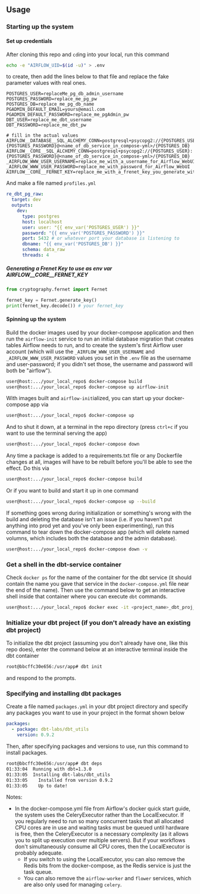 
## Usage

### Starting up the system

#### Set up credentials
After cloning this repo and `cd`ing into your local, run this command

```bash
echo -e "AIRFLOW_UID=$(id -u)" > .env
```

to create, then add the lines below to that file and replace the fake parameter values with real ones.

```
POSTGRES_USER=replaceMe_pg_db_admin_username
POSTGRES_PASSWORD=replace_me_pg_pw
POSTGRES_DB=replace_me_pg_db_name
PGADMIN_DEFAULT_EMAIL=yours@email.com
PGADMIN_DEFAULT_PASSWORD=replace_me_pgAdmin_pw
DBT_USER=replace_me_dbt_username
DBT_PASSWORD=replace_me_dbt_pw

# fill in the actual values 
AIRFLOW__DATABASE__SQL_ALCHEMY_CONN=postgresql+psycopg2://{POSTGRES_USER}:{POSTGRES_PASSWORD}@<name_of_db_service_in_compose-yml>/{POSTGRES_DB}
AIRFLOW__CORE__SQL_ALCHEMY_CONN=postgresql+psycopg2://{POSTGRES_USER}:{POSTGRES_PASSWORD}@<name_of_db_service_in_compose-yml>/{POSTGRES_DB}
_AIRFLOW_WWW_USER_USERNAME=replace_me_with_a_username_for_Airflow_WebUI
_AIRFLOW_WWW_USER_PASSWORD=replace_me_with_password_for_Airflow_WebUI
AIRFLOW__CORE__FERNET_KEY=replace_me_with_a_frenet_key_you_generate_with_the_snippet_below
```

And make a file named `profiles.yml`

```yml
re_dbt_pg_raw:
  target: dev
  outputs:
    dev:
      type: postgres
      host: localhost
      user: user: "{{ env_var('POSTGRES_USER') }}"
      password: "{{ env_var('POSTGRES_PASSWORD') }}"
      port: 5432 # or whatever port your database is listening to
      dbname: "{{ env_var('POSTGRES_DB') }}"
      schema: data_raw
      threads: 4
```

##### Generating a Frenet Key to use as env var AIRFLOW__CORE__FERNET_KEY
```python
from cryptography.fernet import Fernet

fernet_key = Fernet.generate_key()
print(fernet_key.decode()) # your fernet_key
```


#### Spinning up the system

Build the docker images used by your docker-compose application and then run the `airflow-init` service to run an initial database migration that creates tables Airflow needs to run, and to create the system's first Airflow user account (which will use the `_AIRFLOW_WWW_USER_USERNAME` and `_AIRFLOW_WWW_USER_PASSWORD` values you set in the `.env` file as the username and user-password; if you didn't set those, the username and password will both be "airflow"). 

```bash
user@host:.../your_local_repo$ docker-compose build
user@host:.../your_local_repo$ docker-compose up airflow-init
```

With images built and `airflow-init`ialized, you can start up your docker-compose app via

```bash
user@host:.../your_local_repo$ docker-compose up
```

And to shut it down, at a terminal in the repo directory (press `ctrl+c` if you want to use the terminal serving the app)

```bash
user@host:.../your_local_repo$ docker-compose down
```

Any time a package is added to a requirements.txt file or any Dockerfile changes at all, images will have to be rebuilt before you'll be able to see the effect. Do this via 

```bash
user@host:.../your_local_repo$ docker-compose build
```

Or if you want to build and start it up in one command

```bash
user@host:.../your_local_repo$ docker-compose up --build
```

If something goes wrong during initialization or something's wrong with the build and deleting the database isn't an issue (i.e. if you haven't put anything into prod yet and you've only been experimenting), run this command to tear down the docker-compose app (which will delete named volumns, which includes both the database and the admin database).

```bash
user@host:.../your_local_repo$ docker-compose down -v
```

### Get a shell in the dbt-service container

Check `docker ps` for the name of the container for the dbt service (it should contain the name you gave that service in the `docker-compose.yml` file near the end of the name). Then use the command below to get an interactive shell inside that container where you can execute `dbt` commands.

```bash
user@host:.../your_local_repo$ docker exec -it <project_name>_dbt_proj_1 /bin/bash
```

### Initialize your dbt project (if you don't already have an existing dbt project)

To initialize the dbt project (assuming you don't already have one, like this repo does), enter the command below at an interactive terminal inside the dbt container

```bash
root@bbcffc30e656:/usr/app# dbt init
```

and respond to the prompts.

### Specifying and installing dbt packages

Create a file named `packages.yml` in your dbt project directory and specify any packages you want to use in your project in the format shown below

```yml
packages:
  - package: dbt-labs/dbt_utils
    version: 0.9.2
```

Then, after specifying packages and versions to use, run this command to install packages.

```bash
root@bbcffc30e656:/usr/app# dbt deps
01:33:04  Running with dbt=1.3.0
01:33:05  Installing dbt-labs/dbt_utils
01:33:05    Installed from version 0.9.2
01:33:05    Up to date!
```

 









Notes:
* In the docker-compose.yml file from Airflow's docker quick start guide, the system uses the CeleryExecutor rather than the LocalExecutor. If you regularly need to run so many concurrent tasks that all allocated CPU cores are in use and waiting tasks must be queued until hardware is free, then the CeleryExecutor is a necessary complexity (as it allows you to split up execution over multiple servers). But if your workflows don't simultaneously consume all CPU cores, then the LocalExecutor is probably adequate.
  * If you switch to using the LocalExecutor, you can also remove the Redis bits from the docker-compose, as the Redis service is just the task queue.
  * You can also remove the `airflow-worker` and `flower` services, which are also only used for managing `celery`.



















